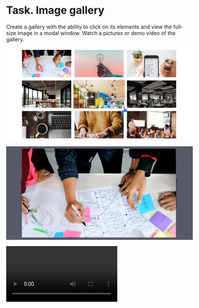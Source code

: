 # Task. Image gallery

Create a gallery with the ability to click on its elements and view the full-size image in a modal window. Watch a pictures or demo video of the gallery.

![Image](/gallery.png)

![Image](/modal.png)

![Watch the video](/task.mp4)
